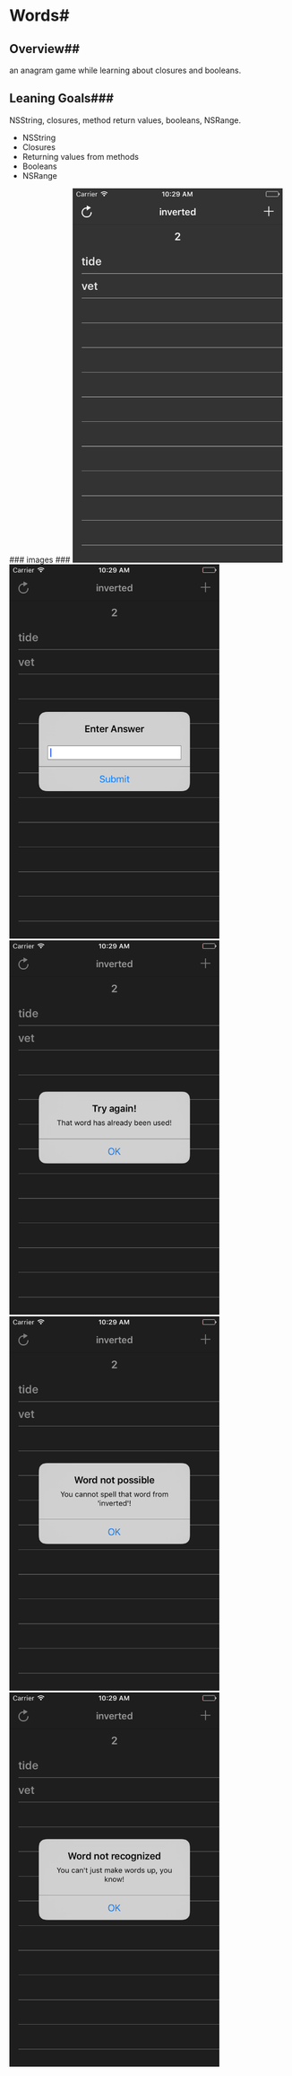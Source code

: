 # Words#
## Overview##
an anagram game while learning about closures and booleans.
## Leaning Goals###
NSString, closures, method return values, booleans, NSRange.
<ul>
<li>NSString</li>
<li>Closures</li>
<li>Returning values from methods</li>
<li>Booleans</li>
<li>NSRange</li>
</ul>
### images ###
<img src="https://github.com/macbellingrath/Words/blob/master/1.png" alt="1" height=667  width=375></img>
<img src="https://github.com/macbellingrath/Words/blob/master/2.png" alt="1" height=667  width=375></img>
<img src="https://github.com/macbellingrath/Words/blob/master/3.png" alt="1" height=667  width=375></img>
<img src="https://github.com/macbellingrath/Words/blob/master/4.png" alt="1" height=667  width=375></img>
<img src="https://github.com/macbellingrath/Words/blob/master/5.png" alt="1" height=667  width=375></img>
